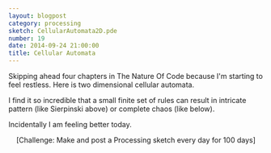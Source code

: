 ```yaml
---
layout: blogpost
category: processing
sketch: CellularAutomata2D.pde
number: 19
date: 2014-09-24 21:00:00
title: Cellular Automata
---
```


Skipping ahead four chapters in The Nature Of Code because I'm starting to feel restless. Here is two dimensional cellular automata.

<canvas data-processing-sources="/Scripts/CellularAutomata2D.pde"></canvas>	

I find it so incredible that a small finite set of rules can result in intricate pattern (like Sierpinski above) or complete chaos (like below).

<canvas data-processing-sources="/Scripts/CellularAutomata2Drandom.pde"></canvas>	

Incidentally I am feeling better today.

<center>[Challenge: Make and post a Processing sketch every day for 100 days]</center>